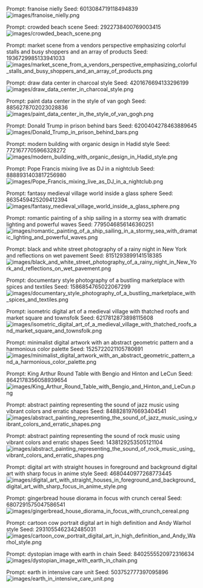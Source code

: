 Prompt:	franoise nielly
Seed:	6013084719118494839
![images/franoise_nielly.png](images/franoise_nielly.png)

Prompt:	crowded beach scene
Seed:	2922738400769003415
![images/crowded_beach_scene.png](images/crowded_beach_scene.png)

Prompt:	market scene from a vendors perspective emphasizing colorful stalls and busy shoppers and an array of products
Seed:	1936729985133941033
![images/market_scene_from_a_vendors_perspective_emphasizing_colorful_stalls_and_busy_shoppers_and_an_array_of_products.png](images/market_scene_from_a_vendors_perspective_emphasizing_colorful_stalls_and_busy_shoppers_and_an_array_of_products.png)

Prompt:	draw data center in charcoal style
Seed:	4201676694133296199
![images/draw_data_center_in_charcoal_style.png](images/draw_data_center_in_charcoal_style.png)

Prompt:	paint data center in the style of van gogh
Seed:	8856278702023028836
![images/paint_data_center_in_the_style_of_van_gogh.png](images/paint_data_center_in_the_style_of_van_gogh.png)

Prompt:	Donald Trump in prison behind bars
Seed:	6200404278463889645
![images/Donald_Trump_in_prison_behind_bars.png](images/Donald_Trump_in_prison_behind_bars.png)

Prompt:	modern building with organic design in Hadid style
Seed:	7721677705966328272
![images/modern_building_with_organic_design_in_Hadid_style.png](images/modern_building_with_organic_design_in_Hadid_style.png)

Prompt:	Pope Francis mixing live as DJ in a nightclub
Seed:	8888931403817256980
![images/Pope_Francis_mixing_live_as_DJ_in_a_nightclub.png](images/Pope_Francis_mixing_live_as_DJ_in_a_nightclub.png)

Prompt:	fantasy medieval village world inside a glass sphere
Seed:	8635459425209412394
![images/fantasy_medieval_village_world_inside_a_glass_sphere.png](images/fantasy_medieval_village_world_inside_a_glass_sphere.png)

Prompt:	romantic painting of a ship sailing in a stormy sea with dramatic lighting and powerful waves
Seed:	7795046856146360251
![images/romantic_painting_of_a_ship_sailing_in_a_stormy_sea_with_dramatic_lighting_and_powerful_waves.png](images/romantic_painting_of_a_ship_sailing_in_a_stormy_sea_with_dramatic_lighting_and_powerful_waves.png)

Prompt:	black and white street photography of a rainy night in New York and reflections on wet pavement
Seed:	8151293899141518385
![images/black_and_white_street_photography_of_a_rainy_night_in_New_York_and_reflections_on_wet_pavement.png](images/black_and_white_street_photography_of_a_rainy_night_in_New_York_and_reflections_on_wet_pavement.png)

Prompt:	documentary style photography of a bustling marketplace with spices and textiles
Seed:	1586854765022067299
![images/documentary_style_photography_of_a_bustling_marketplace_with_spices_and_textiles.png](images/documentary_style_photography_of_a_bustling_marketplace_with_spices_and_textiles.png)

Prompt:	isometric digital art of a medieval village with thatched roofs and market square and townsfolk
Seed:	6217812873898115608
![images/isometric_digital_art_of_a_medieval_village_with_thatched_roofs_and_market_square_and_townsfolk.png](images/isometric_digital_art_of_a_medieval_village_with_thatched_roofs_and_market_square_and_townsfolk.png)

Prompt:	minimalist digital artwork with an abstract geometric pattern and a harmonious color palette
Seed:	1525722021105780691
![images/minimalist_digital_artwork_with_an_abstract_geometric_pattern_and_a_harmonious_color_palette.png](images/minimalist_digital_artwork_with_an_abstract_geometric_pattern_and_a_harmonious_color_palette.png)

Prompt:	King Arthur Round Table with Bengio and Hinton and LeCun
Seed:	8642178356058939654
![images/King_Arthur_Round_Table_with_Bengio_and_Hinton_and_LeCun.png](images/King_Arthur_Round_Table_with_Bengio_and_Hinton_and_LeCun.png)

Prompt:	abstract painting representing the sound of jazz music using vibrant colors and erratic shapes
Seed:	8488281976693404541
![images/abstract_painting_representing_the_sound_of_jazz_music_using_vibrant_colors_and_erratic_shapes.png](images/abstract_painting_representing_the_sound_of_jazz_music_using_vibrant_colors_and_erratic_shapes.png)

Prompt:	abstract painting representing the sound of rock music using vibrant colors and erratic shapes
Seed:	1438129253505121104
![images/abstract_painting_representing_the_sound_of_rock_music_using_vibrant_colors_and_erratic_shapes.png](images/abstract_painting_representing_the_sound_of_rock_music_using_vibrant_colors_and_erratic_shapes.png)

Prompt:	digital art with straight houses in foreground and background digital art with sharp focus in anime style
Seed:	4680440977268773445
![images/digital_art_with_straight_houses_in_foreground_and_background_digital_art_with_sharp_focus_in_anime_style.png](images/digital_art_with_straight_houses_in_foreground_and_background_digital_art_with_sharp_focus_in_anime_style.png)

Prompt:	gingerbread house diorama in focus with crunch cereal
Seed:	6807291575047586541
![images/gingerbread_house_diorama_in_focus_with_crunch_cereal.png](images/gingerbread_house_diorama_in_focus_with_crunch_cereal.png)

Prompt:	cartoon cow portrait digital art in high definition and Andy Warhol style
Seed:	2931055462342485031
![images/cartoon_cow_portrait_digital_art_in_high_definition_and_Andy_Warhol_style.png](images/cartoon_cow_portrait_digital_art_in_high_definition_and_Andy_Warhol_style.png)

Prompt:	dystopian image with earth in chain
Seed:	8402555520972316634
![images/dystopian_image_with_earth_in_chain.png](images/dystopian_image_with_earth_in_chain.png)

Prompt:	earth in intensive care unit
Seed:	503752777397095896
![images/earth_in_intensive_care_unit.png](images/earth_in_intensive_care_unit.png)

